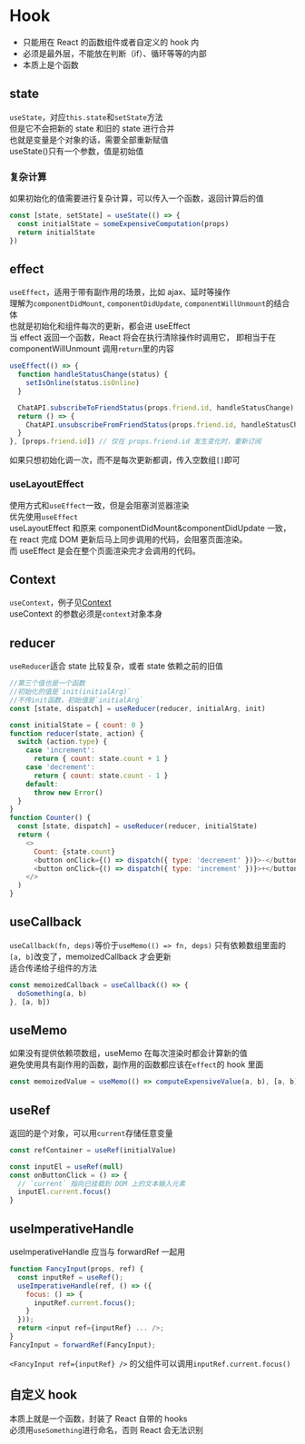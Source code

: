 # Hook

- 只能用在 React 的函数组件或者自定义的 hook 内
- 必须是最外层，不能放在判断（if）、循环等等的内部
- 本质上是个函数

## state

`useState`，对应`this.state`和`setState`方法  
但是它不会把新的 state 和旧的 state 进行合并  
也就是变量是个对象的话，需要全部重新赋值  
useState()只有一个参数，值是初始值

### 复杂计算

如果初始化的值需要进行复杂计算，可以传入一个函数，返回计算后的值

```js
const [state, setState] = useState(() => {
  const initialState = someExpensiveComputation(props)
  return initialState
})
```

## effect

`useEffect`，适用于带有副作用的场景，比如 ajax、延时等操作  
理解为`componentDidMount`, `componentDidUpdate`, `componentWillUnmount`的结合体  
也就是初始化和组件每次的更新，都会进 useEffect  
当 effect 返回一个函数，React 将会在执行清除操作时调用它，
即相当于在 componentWillUnmount 调用`return`里的内容

```js
useEffect(() => {
  function handleStatusChange(status) {
    setIsOnline(status.isOnline)
  }

  ChatAPI.subscribeToFriendStatus(props.friend.id, handleStatusChange)
  return () => {
    ChatAPI.unsubscribeFromFriendStatus(props.friend.id, handleStatusChange)
  }
}, [props.friend.id]) // 仅在 props.friend.id 发生变化时，重新订阅
```

如果只想初始化调一次，而不是每次更新都调，传入空数组`[]`即可

### useLayoutEffect

使用方式和`useEffect`一致，但是会阻塞浏览器渲染  
优先使用`useEffect`  
useLayoutEffect 和原来 componentDidMount&componentDidUpdate 一致，在 react 完成 DOM 更新后马上同步调用的代码，会阻塞页面渲染。  
而 useEffect 是会在整个页面渲染完才会调用的代码。

## Context

`useContext`，例子见[Context](./05_Context.md)  
useContext 的参数必须是`context`对象本身

## reducer

`useReducer`适合 state 比较复杂，或者 state 依赖之前的旧值

```js
//第三个值也是一个函数
//初始化的值是`init(initialArg)`
//不传init函数，初始值是`initialArg`
const [state, dispatch] = useReducer(reducer, initialArg, init)
```

```js
const initialState = { count: 0 }
function reducer(state, action) {
  switch (action.type) {
    case 'increment':
      return { count: state.count + 1 }
    case 'decrement':
      return { count: state.count - 1 }
    default:
      throw new Error()
  }
}
function Counter() {
  const [state, dispatch] = useReducer(reducer, initialState)
  return (
    <>
      Count: {state.count}
      <button onClick={() => dispatch({ type: 'decrement' })}>-</button>
      <button onClick={() => dispatch({ type: 'increment' })}>+</button>
    </>
  )
}
```

## useCallback

`useCallback(fn, deps)`等价于`useMemo(() => fn, deps)`
只有依赖数组里面的`[a, b]`改变了，memoizedCallback 才会更新  
适合传递给子组件的方法

```js
const memoizedCallback = useCallback(() => {
  doSomething(a, b)
}, [a, b])
```

## useMemo

如果没有提供依赖项数组，useMemo 在每次渲染时都会计算新的值  
避免使用具有副作用的函数，副作用的函数都应该在`effect`的 hook 里面

```js
const memoizedValue = useMemo(() => computeExpensiveValue(a, b), [a, b])
```

## useRef

返回的是个对象，可以用`current`存储任意变量

```js
const refContainer = useRef(initialValue)
```

```js
const inputEl = useRef(null)
const onButtonClick = () => {
  // `current` 指向已挂载到 DOM 上的文本输入元素
  inputEl.current.focus()
}
```

## useImperativeHandle

useImperativeHandle 应当与 forwardRef 一起用

```js
function FancyInput(props, ref) {
  const inputRef = useRef();
  useImperativeHandle(ref, () => ({
    focus: () => {
      inputRef.current.focus();
    }
  }));
  return <input ref={inputRef} ... />;
}
FancyInput = forwardRef(FancyInput);
```

`<FancyInput ref={inputRef} />` 的父组件可以调用`inputRef.current.focus()`

## 自定义 hook

本质上就是一个函数，封装了 React 自带的 hooks  
必须用`useSomething`进行命名，否则 React 会无法识别
